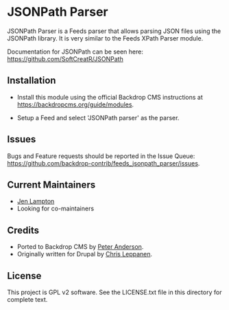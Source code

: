 JSONPath Parser
===============

JSONPath Parser is a Feeds parser that allows parsing JSON files using the
JSONPath library. It is very similar to the Feeds XPath Parser module.

Documentation for JSONPath can be seen here:
https://github.com/SoftCreatR/JSONPath

Installation
------------

- Install this module using the official Backdrop CMS instructions at
  https://backdropcms.org/guide/modules.

- Setup a Feed and select 'JSONPath parser' as the parser.

Issues
------

Bugs and Feature requests should be reported in the Issue Queue:
https://github.com/backdrop-contrib/feeds_jsonpath_parser/issues.

Current Maintainers
-------------------

- [Jen Lampton](https://github.com/jenlampton)
- Looking for co-maintainers

Credits
-------

- Ported to Backdrop CMS by [Peter Anderson](https://github.com/BWPanda).
- Originally written for Drupal by [Chris Leppanen](https://www.drupal.org/u/twistor).

License
-------

This project is GPL v2 software. See the LICENSE.txt file in this directory for
complete text.

